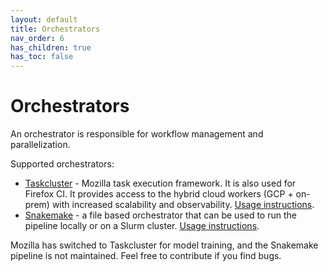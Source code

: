 ```yaml
---
layout: default
title: Orchestrators
nav_order: 6
has_children: true
has_toc: false
---
```


# Orchestrators

An orchestrator is responsible for workflow management and parallelization.

Supported orchestrators:

- [Taskcluster](https://taskcluster.net/) - Mozilla task execution framework. It is also used for Firefox CI. 
  It provides access to the hybrid cloud workers (GCP + on-prem) with increased scalability and observability. 
  [Usage instructions](task-cluster.md).
- [Snakemake](https://snakemake.github.io/) - a file based orchestrator that can be used to run the pipeline locally or on a Slurm cluster. 
  [Usage instructions](snakemake.md). 

Mozilla has switched to Taskcluster for model training, and the Snakemake pipeline is not maintained. 
Feel free to contribute if you find bugs.

